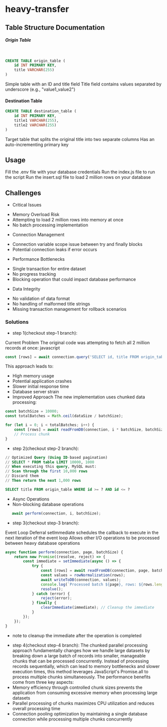 # heavy-transfer

## Table Structure Documentation
##### Origin Table
```sql


CREATE TABLE origin_table (
    id INT PRIMARY KEY,
    title VARCHAR(255)
)
```

Simple table with an ID and title field
Title field contains values separated by underscore (e.g., "value1_value2")
#### Destination Table
```sql
CREATE TABLE destination_table (
    id INT PRIMARY KEY,
    title1 VARCHAR(255),
    title2 VARCHAR(255)
)
```
Target table that splits the original title into two separate columns
Has an auto-incrementing primary key

## Usage
Fill the .env file with your database credentials
Run the index.js file to run the script
Run the insert.sql file to load 2 million rows on your database

## Challenges
* Critical Issues
- Memory Overload Risk
- Attempting to load 2 million rows into memory at once
- No batch processing implementation
* Connection Management
- Connection variable scope issue between try and finally blocks
- Potential connection leaks if error occurs
* Performance Bottlenecks
- Single transaction for entire dataset
- No progress tracking
- Blocking operation that could impact database performance
* Data Integrity
- No validation of data format
- No handling of malformed title strings
- Missing transaction management for rollback scenarios


### Solutions 

- step 1(checkout step-1 branch):

Current Problem The original code was attempting to fetch all 2 million records at once:
javascript

```javascript
const [rows] = await connection.query('SELECT id, title FROM origin_table');
```

This approach leads to:
- High memory usage
- Potential application crashes
- Slower initial response time
- Database server strain
- Improved Approach The new implementation uses chunked data processing:

```javascript
const batchSize = 10000;
const totalBatches = Math.ceil(dataSize / batchSize);

for (let i = 0; i < totalBatches; i++) {
    const [rows] = await readFromDB(connection, i * batchSize, batchSize);
    // Process chunk
}
```

- step 2(checkout step-2 branch):

```sql
// Optimized Query (Using ID-based pagination)
// SELECT * FROM table LIMIT 10000, 1000
// When executing this query, MySQL must:
// Scan through the first 10,000 rows
// Discard them
// Then return the next 1,000 rows

SELECT title FROM origin_table WHERE id >= ? AND id <= ?
```
* Async Operations
* Non-blocking database operations
```javascript
   await perform(connection, i, batchSize);
```


- step 3(checkout step-3 branch):

Event Loop Deferral
setImmediate schedules the callback to execute in the next iteration of the event loop
Allows other I/O operations to be processed between heavy database operations

```javascript
async function perform(connection, page, batchSize) {
    return new Promise((resolve, reject) => {
        const immediate = setImmediate(async () => {
            try {
                const [rows] = await readFromDB(connection, page, batchSize);
                const values = rowNormalization(rows);
                await writeToDB(connection, values);
                console.log(`Processed batch ${page}, rows: ${rows.length}`);
                resolve();
            } catch (error) {
                reject(error);
            } finally {
                clearImmediate(immediate); // Cleanup the immediate
            }
        });
    });
}
```
* note to cleanup the immediate after the operation is completed


- step 4(checkout step-4 branch):
The chunked parallel processing approach fundamentally changes how we handle large datasets by breaking down a large batch of records into smaller, manageable chunks that can be processed concurrently. Instead of processing records sequentially, which can lead to memory bottlenecks and slower execution times, this method leverages JavaScript's Promise.all to process multiple chunks simultaneously. The performance benefits come from three key aspects:
- Memory efficiency through controlled chunk sizes prevents the application from consuming excessive memory when processing large datasets
- Parallel processing of chunks maximizes CPU utilization and reduces overall processing time
- Connection pooling optimization by maintaining a single database connection while processing multiple chunks concurrently
